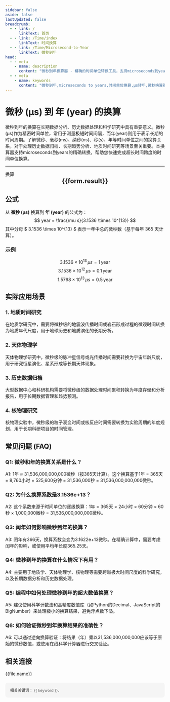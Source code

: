 ```yaml
---
sidebar: false
aside: false
lastUpdated: false
breadcrumb:
  - - link: /
      linkText: 首页
  - - link: /Time/index
      linkText: 时间换算
  - - link: /Time/Microsecond-to-Year
      linkText: 微秒到年
head:
  - - meta
    - name: description
      content: "微秒到年换算器 - 精确的时间单位转换工具，支持microseconds到years的快速换算。适用于长期数据分析、历史数据处理、科学研究等场景，提供微秒(μs)、毫秒(ms)、纳秒(ns)、秒(s)、年等时间单位的换算关系和实际应用指导。"
  - - meta
    - name: keywords
      content: "微秒到年,microseconds to years,时间单位换算,μs转年,微秒换算器,年换算,时间转换,长期数据分析,历史数据,科学研究,微秒符号,时间单位,microseconds,years,时间测量,精密计时"
---
```

# 微秒 (μs) 到 年 (year) 的换算

微秒到年的换算在长期数据分析、历史数据处理和科学研究中具有重要意义。微秒(μs)作为精密时间单位，常用于测量极短时间间隔，而年(year)则用于表示长期的时间周期。了解微秒、毫秒(ms)、纳秒(ns)、秒(s)、年等时间单位之间的换算关系，对于处理历史数据归档、长期趋势分析、地质时间研究等场景至关重要。本换算器支持microseconds到years的精确转换，帮助您快速完成超长时间跨度的时间单位换算。

---
<script setup>
import { onMounted, reactive, inject, ref } from 'vue'
import { NButton,NForm ,NFormItem,NInput,NInputNumber,NSelect,NCard,useMessage,NGrid ,NGi  } from 'naive-ui'
import { defineClientComponent } from 'vitepress'
import { Time } from '../../files';

const convert = inject('convert')
const seoKey = [
  'us和ns', 'ms是毫秒吗', 'ps和ns换算', 's和ms', 'ms等于多少s',
  'ns和s换算', 'ms与s的换算', '一微秒等于多少秒', '微秒单位', 'microseconds是多少秒',
  's和ms换算', '皮秒和飞秒', '秒 毫秒', 'ns是什么单位', 'μs是什么单位',
  '秒单位', '微妙和秒的换算', '微妙单位', 'ms和s', '毫秒英文',
  'milliseconds是多少秒', '微秒 毫秒', '毫秒和秒', '微秒和秒的换算', 'us是多少秒',
  '微秒和秒', 'µs', 'microsec', '微秒符号', 'ms和s的换算',
  'sec是什么单位', '秒的英文', 'μs', 'microsecond', 'ms是什么单位',
  '纳秒', 'microseconds', 'ms to s', '时间单位', '飞秒',
  'millisecond', 'milliseconds', '毫秒', '一秒等于多少毫秒', 'seconds',
  '毫秒和秒的换算', '年', 'years', '微秒到年', 'microseconds to years'
]

// 常量定义
const MICROSECONDS_IN_YEAR = 3.1536e13 // 3.1536 × 10^13 μs per year

const form = reactive({
  number: null,
  result: '',
  title:'微秒到年换算器',
})

const convertHandler = () => {
  const input = parseFloat(form.number)

  if (isNaN(input) || input < 0) {
    form.result = '请输入一个有效的非负数值。'
    return
  }

  const convertedValue = input / MICROSECONDS_IN_YEAR
  if (convertedValue < Number.EPSILON) {
    form.result = '结果非常小，接近于零。'
  } else {
    form.result = `${input.toLocaleString()}μs = ${convertedValue.toExponential(5)}year`
  }
}
</script>

<n-form size="large" :model="form">
  <n-form-item label="微秒 (μs)">
    <n-input-number v-model:value="form.number" placeholder="输入微秒" style="width: 100%" />
  </n-form-item>
  <n-form-item>
    <n-button type="info" @click="convertHandler" block>换算</n-button>
  </n-form-item>
</n-form>

<n-card :title="form.title" size="small">
  <div  style="text-align:center;font-size:20px;">
    <strong>{{form.result}}</strong>
  </div>
</n-card>

## 公式

从 **微秒 (μs)** 换算到 **年 (year)** 的公式为：
$$ year = \frac{\mu s}{3.1536 \times 10^{13}} $$
其中分母 $ 3.1536 \times 10^{13} $ 表示一年中总的微秒数（基于每年 365 天计算）。

### 示例
$$ 3.1536 \times 10^{13} \, \mu s = 1 \, \text{year} $$
$$ 3.1536 \times 10^{12} \, \mu s = 0.1 \, \text{year} $$
$$ 1.5768 \times 10^{13} \, \mu s = 0.5 \, \text{year} $$

## 实际应用场景

### 1. 地质时间研究
在地质学研究中，需要将微秒级的地震波传播时间或岩石形成过程的微观时间转换为地质年代尺度，用于地球历史和地质演化的长期分析。

### 2. 天体物理学
天体物理学研究中，微秒级的脉冲星信号或光传播时间需要转换为宇宙年龄尺度，用于研究恒星演化、星系形成等长期天体现象。

### 3. 历史数据归档
大型数据中心和科研机构需要将微秒级的数据处理时间累积转换为年度存储和分析报告，用于长期数据管理和趋势预测。

### 4. 核物理研究
核物理实验中，微秒级的粒子衰变时间或核反应时间需要转换为实验周期的年度规划，用于长期科研项目的时间管理。

## 常见问题 (FAQ)

### Q1: 微秒和年的换算关系是什么？
A1: 1年 ≈ 31,536,000,000,000微秒（按365天计算）。这个换算基于1年 = 365天 = 8,760小时 = 525,600分钟 = 31,536,000秒 = 31,536,000,000,000微秒。

### Q2: 为什么换算系数是3.1536e+13？
A2: 这个系数来源于时间单位的逐级换算：1年 = 365天 × 24小时 × 60分钟 × 60秒 × 1,000,000微秒 = 31,536,000,000,000微秒。

### Q3: 闰年如何影响微秒到年的换算？
A3: 闰年有366天，换算系数会变为3.1622e+13微秒。在精确计算中，需要考虑闰年的影响，或使用平均年长度365.25天。

### Q4: 微秒到年的换算在什么情况下有用？
A4: 主要用于地质学、天体物理学、核物理等需要跨越极大时间尺度的科学研究，以及长期数据分析和历史数据处理。

### Q5: 编程中如何处理微秒到年的超大数值换算？
A5: 建议使用科学计数法和高精度数值库（如Python的Decimal、JavaScript的BigNumber）来处理极小的换算结果，避免浮点数下溢。

### Q6: 如何验证微秒到年换算结果的准确性？
A6: 可以通过逆向换算验证：将结果（年）乘以31,536,000,000,000应该等于原始的微秒数值，或使用在线科学计算器进行交叉验证。
## 相关连接
<n-grid x-gap="12" :cols="2">
  <n-gi v-for="(file, index) in Time" :key="index">
    <n-button
      text
      tag="a"
      :href="file.path"
      type="info"
    >
      {{file.name}}
    </n-button>
  </n-gi>
</n-grid>

<div style="margin-top: 20px; padding: 15px; background-color: #f5f5f5; border-radius: 8px; font-size: 12px; color: #666;">
  <strong>相关关键词：</strong>
  <span v-for="(keyword, index) in seoKey" :key="index" style="margin-right: 8px;">
    {{ keyword }}<span v-if="index < seoKey.length - 1">、</span>
  </span>
</div>